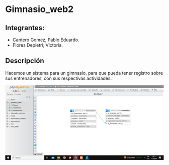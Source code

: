 # Gimnasio_web2

## Integrantes:

* Cantero Gomez, Pablo Eduardo.
* Flores Depietri; Victoria.

## Descripción

Hacemos un sistema para un gimnasio, para que pueda tener registro sobre sus entrenadores, con sus respectivas actividades.

![DER](./Captura%20de%20pantalla%20(510).png)
